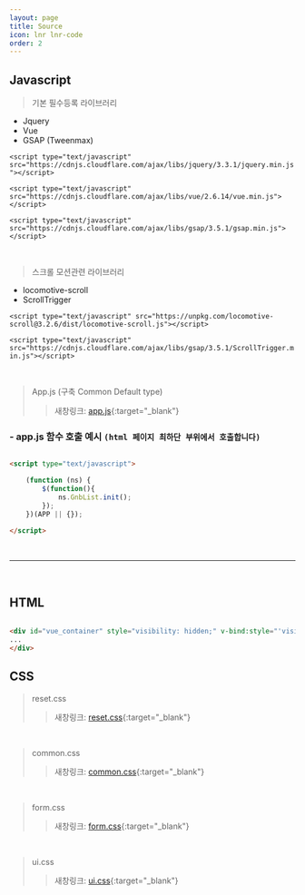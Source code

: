 ```yaml
---
layout: page
title: Source
icon: lnr lnr-code
order: 2
---
```


## Javascript
> 기본 필수등록 라이브러리  
- Jquery
- Vue
- GSAP (Tweenmax)

```<script type="text/javascript" src="https://cdnjs.cloudflare.com/ajax/libs/jquery/3.3.1/jquery.min.js"></script>```

```<script type="text/javascript" src="https://cdnjs.cloudflare.com/ajax/libs/vue/2.6.14/vue.min.js"></script> ```

``` <script type="text/javascript" src="https://cdnjs.cloudflare.com/ajax/libs/gsap/3.5.1/gsap.min.js"></script> ```


<br> 


> 스크롤 모션관련 라이브러리
- locomotive-scroll
- ScrollTrigger

``` <script type="text/javascript" src="https://unpkg.com/locomotive-scroll@3.2.6/dist/locomotive-scroll.js"></script> ```

``` <script type="text/javascript" src="https://cdnjs.cloudflare.com/ajax/libs/gsap/3.5.1/ScrollTrigger.min.js"></script> ```

<br>

> App.js (구축 Common Default type)
>> 새창링크: [<i class="icon icon-link"></i> app.js](/resource/js/app.js){:target="_blank"}

<script src="https://gist.github.com/nex-front/74919d94aec1486dc1b6528a0b3edd75.js"></script>

### - app.js 함수 호출 예시 `(html 페이지 최하단 부위에서 호출합니다)`

``` html

<script type="text/javascript">

    (function (ns) {
        $(function(){
            ns.GnbList.init();
        });
    })(APP || {});

</script>

```


<br>

---

<br>

## HTML


``` html

<div id="vue_container" style="visibility: hidden;" v-bind:style="'visibility: visible;'">
...
</div>

```


## CSS
> reset.css
>> 새창링크: [<i class="icon icon-link"></i> reset.css](/resource/css/reset.css){:target="_blank"}

<script src="https://gist.github.com/nex-front/5044f61bc9c77ea087699fafe615481c.js"></script>  

<br>   

>common.css
>> 새창링크: [<i class="icon icon-link"></i> common.css](/resource/css/common.css){:target="_blank"}

<script src="https://gist.github.com/nex-front/c3dd44f31c90bf31cbc448cde8e8fa4a.js"></script>

<br>

>form.css
>> 새창링크: [<i class="icon icon-link"></i> form.css](/resource/css/form.css){:target="_blank"}

<script src="https://gist.github.com/nex-front/cd4014258be3bab0c0d0fe10376b9c7c.js"></script>

<br>

>ui.css
>> 새창링크: [<i class="icon icon-link"></i> ui.css](/resource/css/ui.css){:target="_blank"}

<script src="https://gist.github.com/nex-front/22371fb79eb6faa8c108c6bba88b8021.js"></script>

